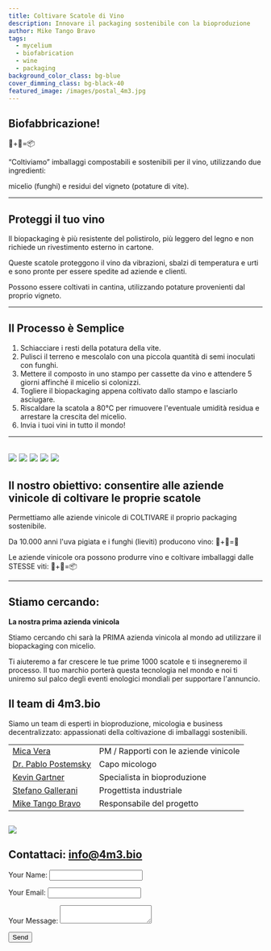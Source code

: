 ```yaml
---
title: Coltivare Scatole di Vino
description: Innovare il packaging sostenibile con la bioproduzione
author: Mike Tango Bravo
tags:
  - mycelium
  - biofabrication
  - wine
  - packaging
background_color_class: bg-blue
cover_dimming_class: bg-black-40
featured_image: /images/postal_4m3.jpg
---
```


## Biofabbricazione! 
🍄+🍇=📦

“Coltiviamo” imballaggi compostabili e sostenibili per il vino, utilizzando due ingredienti:

micelio (funghi) e
residui del vigneto (potature di vite).

---

## Proteggi il tuo vino

Il biopackaging è più resistente del polistirolo, più leggero del legno e non richiede un rivestimento esterno in cartone.

Queste scatole proteggono il vino da vibrazioni, sbalzi di temperatura e urti e sono pronte per essere spedite ad aziende e clienti.

Possono essere coltivati ​​in cantina, utilizzando potature provenienti dal proprio vigneto.

---

## Il Processo è Semplice

1. Schiacciare i resti della potatura della vite.
2. Pulisci il terreno e mescolalo con una piccola quantità di semi inoculati con funghi.
3. Mettere il composto in uno stampo per cassette da vino e attendere 5 giorni affinché il micelio si colonizzi.
4. Togliere il biopackaging appena coltivato dallo stampo e lasciarlo asciugare.
5. Riscaldare la scatola a 80°C per rimuovere l'eventuale umidità residua e arrestare la crescita del micelio.
6. Invia i tuoi vini in tutto il mondo!

---


![](/images/bluesky.jpg)
![](/images/2box_lid.jpg)
![](/images/sixbottle.jpg)
![](/images/empty_shadow.jpg)
![](/images/oblique_box.jpg)
---

## Il nostro obiettivo: consentire alle aziende vinicole di coltivare le proprie scatole

Permettiamo alle aziende vinicole di COLTIVARE il proprio packaging sostenibile.

Da 10.000 anni l'uva pigiata e i funghi (lieviti) producono vino: 🍄+🍇=🍷

Le aziende vinicole ora possono produrre vino e coltivare imballaggi dalle STESSE viti: 🍄+🍇=📦

---

## Stiamo cercando:

**La nostra prima azienda vinicola**

Stiamo cercando chi sarà la PRIMA azienda vinicola al mondo ad utilizzare il biopackaging con micelio.

Ti aiuteremo a far crescere le tue prime 1000 scatole e ti insegneremo il processo. Il tuo marchio porterà questa tecnologia nel mondo e noi ti uniremo sul palco degli eventi enologici mondiali per supportare l'annuncio.
## Il team di 4m3.bio

Siamo un team di esperti in bioproduzione, micologia e business decentralizzato: appassionati della coltivazione di imballaggi sostenibili.


|                                                                                |                                       |
| ------------------------------------------------------------------------------ | ------------------------------------- |
| [Mica Vera](https://www.linkedin.com/in/mica-vera-fernández-0b136a1/)          | PM / Rapporti con le aziende vinicole |
| [Dr. Pablo Postemsky](https://www.linkedin.com/in/pablo-d-postemsky-70009896/) | Capo micologo                         |
| [Kevin Gartner](https://youtu.be/dQw4w9WgXcQ?si=-2hPaneFe2LBzwxd)              | Specialista in bioproduzione          |
| [Stefano Gallerani ](https://www.linkedin.com/in/stefano-gallerani-8836001a0/) | Progettista industriale               |
| [Mike Tango Bravo](https://www.linkedin.com/in/barrowmike/)                    | Responsabile del progetto             |
![](/images/two_squares.jpg)
---

## Contattaci: info@4m3.bio

<form name="contact" method="POST" data-netlify="true">
  <input type="hidden" name="form-name" value="contact">
  <p><label>Your Name: <input type="text" name="name"></label></p>
  <p><label>Your Email: <input type="email" name="email"></label></p>
  <p><label>Your Message: <textarea name="message"></textarea></label></p>
  <p><button type="submit">Send</button></p>
</form>

